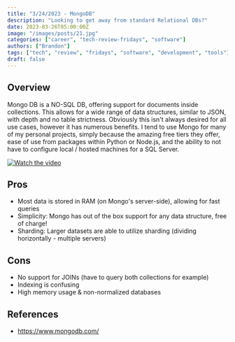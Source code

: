 ```yaml
---
title: "3/24/2023 - MongoDB"
description: "Looking to get away from standard Relational DBs?"
date: 2023-03-26T05:00:00Z
image: "/images/posts/21.jpg"
categories: ["career", "tech-review-fridays", "software"]
authors: ["Brandon"]
tags: ["tech", "review", "fridays", "software", "development", "tools"]
draft: false
---
```



## Overview
Mongo DB is a NO-SQL DB, offering support for documents inside collections. This allows for a wide range of data structures, similar to JSON, with depth and no table strictness. Obviously this isn't always desired for all use cases, however it has numerous benefits. I tend to use Mongo for many of my personal projects, simply because the amazing free tiers they offer, ease of use from packages within Python or Node.js, and the ability to not have to configure local / hosted machines for a SQL Server. 


[![Watch the video](https://files.gitbook.com/v0/b/gitbook-x-prod.appspot.com/o/spaces%2FQ1NWcxNJXUQhsOdEMWBq%2Fuploads%2F4wN6CR0HpJMW3iymwr7d%2Fimage.png?alt=media&token=192dbffb-22de-48e1-b479-eb4e64ed22bb)](https://files.gitbook.com/v0/b/gitbook-x-prod.appspot.com/o/spaces%2FQ1NWcxNJXUQhsOdEMWBq%2Fuploads%2F4wN6CR0HpJMW3iymwr7d%2Fimage.png?alt=media&token=192dbffb-22de-48e1-b479-eb4e64ed22bb)

## Pros
- Most data is stored in RAM (on Mongo's server-side), allowing for fast queries
- Simplicity: Mongo has out of the box support for any data structure, free of charge!
- Sharding: Larger datasets are able to utilize sharding (dividing horizontally - multiple servers)

## Cons
- No support for JOINs (have to query both collections for example)
- Indexing is confusing
- High memory usage & non-normalized databases

## References
- https://www.mongodb.com/
